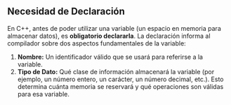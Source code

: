 ## Necesidad de Declaración

En C++, antes de poder utilizar una variable (un espacio en memoria para almacenar datos), es **obligatorio declararla**. La declaración informa al compilador sobre dos aspectos fundamentales de la variable:

1.  **Nombre:** Un identificador válido que se usará para referirse a la variable.
2.  **Tipo de Dato:** Qué clase de información almacenará la variable (por ejemplo, un número entero, un carácter, un número decimal, etc.). Esto determina cuánta memoria se reservará y qué operaciones son válidas para esa variable.

